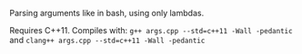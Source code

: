 Parsing arguments like in bash, using only lambdas.

Requires C++11. Compiles with:
```g++ args.cpp --std=c++11 -Wall -pedantic```
and
```clang++ args.cpp --std=c++11 -Wall -pedantic```
